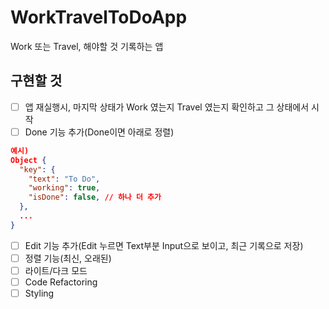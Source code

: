 # WorkTravelToDoApp

Work 또는 Travel, 해야할 것 기록하는 앱

## 구현할 것

- [ ] 앱 재실행시, 마지막 상태가 Work 였는지 Travel 였는지 확인하고 그 상태에서 시작
- [ ] Done 기능 추가(Done이면 아래로 정렬)

```json
예시)
Object {
  "key": {
    "text": "To Do",
    "working": true,
    "isDone": false, // 하나 더 추가
  },
  ...
}
```

- [ ] Edit 기능 추가(Edit 누르면 Text부분 Input으로 보이고, 최근 기록으로 저장)
- [ ] 정렬 기능(최신, 오래된)
- [ ] 라이트/다크 모드
- [ ] Code Refactoring
- [ ] Styling
